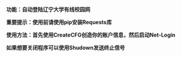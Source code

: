 ****功能：自动登陆辽宁大学有线校园网****

****重要提示：使用前请使用pip安装Requests库****

****使用方法：首先使用CreateCFG创造你的账户信息，然后启动Net-Login****

****如果想要关闭程序可以使用Shudown发送终止信号****
